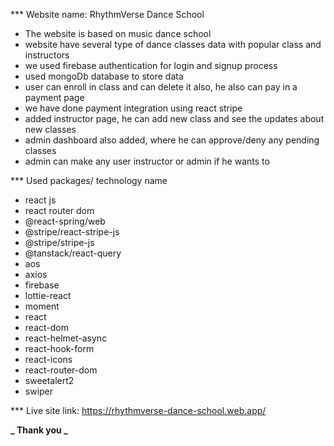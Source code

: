 \*\*\* Website name: RhythmVerse Dance School

- The website is based on music dance school
- website have several type of dance classes data with popular class and instructors
- we used firebase authentication for login and signup process
- used mongoDb database to store data
- user can enroll in class and can delete it also, he also can pay in a payment page
- we have done payment integration using react stripe
- added instructor page, he can add new class and see the updates about new classes
- admin dashboard also added, where he can approve/deny any pending classes
- admin can make any user instructor or admin if he wants to

\*\*\* Used packages/ technology name

- react js
- react router dom
- @react-spring/web
- @stripe/react-stripe-js
- @stripe/stripe-js
- @tanstack/react-query
- aos
- axios
- firebase
- lottie-react
- moment
- react
- react-dom
- react-helmet-async
- react-hook-form
- react-icons
- react-router-dom
- sweetalert2
- swiper

\*\*\* Live site link: https://rhythmverse-dance-school.web.app/

**_ Thank you _**
